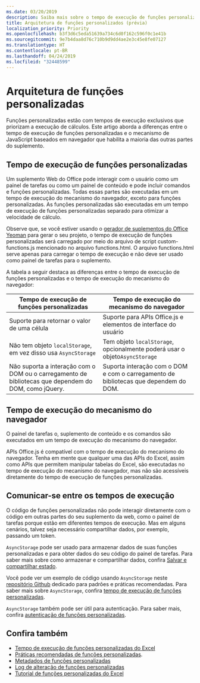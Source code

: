 ```yaml
---
ms.date: 03/20/2019
description: Saiba mais sobre o tempo de execução de funções personalizadas do Excel.
title: Arquitetura de funções personalizados (prévia)
localization_priority: Priority
ms.openlocfilehash: b3f3d6c5eda51639a734c6d0f162c596f0c1e41b
ms.sourcegitcommit: 9e7b4daa8d76c710b9d9dd4ae2e3c45e8fe07127
ms.translationtype: HT
ms.contentlocale: pt-BR
ms.lasthandoff: 04/24/2019
ms.locfileid: "32448599"
---
```

# <a name="custom-functions-architecture"></a>Arquitetura de funções personalizadas

 Funções personalizadas estão com tempos de execução exclusivos que priorizam a execução de cálculos. Este artigo aborda a diferenças entre o tempo de execução de funções personalizadas e o mecanismo de JavaScript baseados em navegador que habilita a maioria das outras partes do suplemento.

## <a name="custom-functions-runtime"></a>Tempo de execução de funções personalizadas

Um suplemento Web do Office pode interagir com o usuário como um painel de tarefas ou como um painel de conteúdo e pode incluir comandos e funções personalizadas. Todas essas partes são executadas em um tempo de execução do mecanismo do navegador, exceto para funções personalizadas. As funções personalizadas são executadas em um tempo de execução de funções personalizadas separado para otimizar a velocidade de cálculo.

Observe que, se você estiver usando o [gerador de suplementos do Office Yeoman](https://www.npmjs.com/package/generator-office) para gerar o seu projeto, o tempo de execução de funções personalizadas será carregado por meio do arquivo de script custom-functions.js mencionado no arquivo functions.html. O arquivo functions.html serve apenas para carregar o tempo de execução e não deve ser usado como painel de tarefas para o suplemento.

A tabela a seguir destaca as diferenças entre o tempo de execução de funções personalizadas e o tempo de execução do mecanismo do navegador:

| Tempo de execução de funções personalizadas  | Tempo de execução do mecanismo do navegador    |
|------------------------------------------------------------------ |-------------------------------------------------------------------------------------------------------------- |
| Suporte para retornar o valor de uma célula    | Suporte para APIs Office.js e elementos de interface do usuário   |
| Não tem objeto `localStorage`, em vez disso usa `AsyncStorage`  | Tem objeto `localStorage`, opcionalmente poderá usar o objeto`AsyncStorage`   |
| Não suporta a interação com o DOM ou o carregamento de  bibliotecas que dependem do DOM, como jQuery.    | Suporta interação com o DOM e com o carregamento de bibliotecas que dependem do DOM. |


## <a name="browser-engine-runtime"></a>Tempo de execução do mecanismo do navegador

O painel de tarefas o, suplemento de conteúdo e os comandos são executados em um tempo de execução do mecanismo do navegador.

APIs Office.js é compatível com o tempo de execução do mecanismo do navegador. Tenha em mente que qualquer uma das APIs do Excel, assim como APIs que permitem manipular tabelas do Excel, são executadas no tempo de execução do mecanismo do navegador, mas não são acessíveis diretamente do tempo de execução de funções personalizadas.

## <a name="communicate-between-runtimes"></a>Comunicar-se entre os tempos de execução

O código de funções personalizadas não pode interagir diretamente com o código em outras partes do seu suplemento da web, como o painel de tarefas porque estão em diferentes tempos de execução. Mas em alguns cenários, talvez seja necessário compartilhar dados, por exemplo, passando um token.

`AsyncStorage` pode ser usado para armazenar dados de suas funções personalizadas e para obter dados do seu código do painel de tarefas. Para saber mais sobre como armazenar e compartilhar dados, confira [Salvar e compartilhar estado](custom-functions-overview.md#saving-and-sharing-state).

Você pode ver um exemplo de código usando `AsyncStorage` neste [repositório Github](https://github.com/OfficeDev/PnP-OfficeAddins/tree/master/Excel-custom-functions/AsyncStorage) dedicado para padrões e práticas recomendadas.
Para saber mais sobre `AsyncStorage`, confira [tempo de execução de funções personalizadas](./custom-functions-runtime.md).

`AsyncStorage` também pode ser útil para autenticação. Para saber mais, confira [autenticação de funções personalizadas](custom-functions-authentication.md).

## <a name="see-also"></a>Confira também

* [Tempo de execução de funções personalizadas do Excel](custom-functions-runtime.md)
* [Práticas recomendadas de funções personalizadas](custom-functions-best-practices.md).
* [Metadados de funções personalizadas](custom-functions-json.md)
* [Log de alteração de funções personalizadas](custom-functions-changelog.md)
* [Tutorial de funções personalizadas do Excel](../tutorials/excel-tutorial-create-custom-functions.md)
